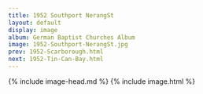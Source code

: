 ```yaml
---
title: 1952 Southport NerangSt
layout: default
display: image
album: German Baptist Churches Album
image: 1952-Southport-NerangSt.jpg
prev: 1952-Scarborough.html
next: 1952-Tin-Can-Bay.html
---
```

{% include image-head.md %}
{% include image.html %}
